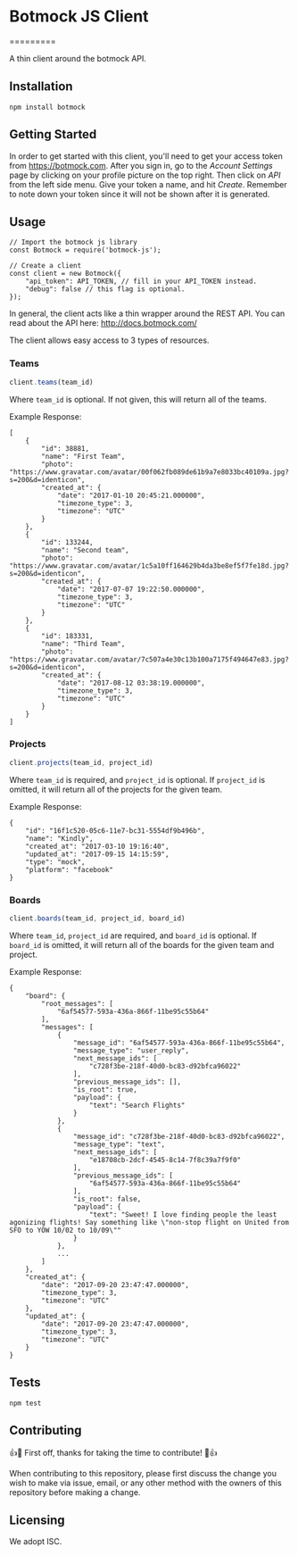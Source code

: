 # Botmock JS Client
=========

A thin client around the botmock API.

## Installation

  `npm install botmock`


## Getting Started

In order to get started with this client, you'll need to get your access token from https://botmock.com. After you sign in, go to the *Account Settings* page by clicking on your profile picture on the top right. Then click on *API* from the left side menu. Give your token a name, and hit *Create*. Remember to note down your token since it will not be shown after it is generated.


## Usage

```
// Import the botmock js library
const Botmock = require('botmock-js');

// Create a client
const client = new Botmock({
    "api_token": API_TOKEN, // fill in your API_TOKEN instead.
    "debug": false // this flag is optional.
});
```

In general, the client acts like a thin wrapper around the REST API. You can read about the API here: http://docs.botmock.com/

The client allows easy access to 3 types of resources.

### Teams

```javascript
client.teams(team_id)
```

Where `team_id` is optional. If not given, this will return all of the teams.

Example Response:

```
[
    {
        "id": 38881,
        "name": "First Team",
        "photo": "https://www.gravatar.com/avatar/00f062fb089de61b9a7e8033bc40109a.jpg?s=200&d=identicon",
        "created_at": {
            "date": "2017-01-10 20:45:21.000000",
            "timezone_type": 3,
            "timezone": "UTC"
        }
    },
    {
        "id": 133244,
        "name": "Second team",
        "photo": "https://www.gravatar.com/avatar/1c5a10ff164629b4da3be8ef5f7fe18d.jpg?s=200&d=identicon",
        "created_at": {
            "date": "2017-07-07 19:22:50.000000",
            "timezone_type": 3,
            "timezone": "UTC"
        }
    },
    {
        "id": 183331,
        "name": "Third Team",
        "photo": "https://www.gravatar.com/avatar/7c507a4e30c13b100a7175f494647e83.jpg?s=200&d=identicon",
        "created_at": {
            "date": "2017-08-12 03:38:19.000000",
            "timezone_type": 3,
            "timezone": "UTC"
        }
    }
]
```

### Projects

```javascript
client.projects(team_id, project_id)
```

Where `team_id` is required, and `project_id` is optional. If `project_id` is omitted, it will return all of the projects for the given team.

Example Response:

```
{
    "id": "16f1c520-05c6-11e7-bc31-5554df9b496b",
    "name": "Kindly",
    "created_at": "2017-03-10 19:16:40",
    "updated_at": "2017-09-15 14:15:59",
    "type": "mock",
    "platform": "facebook"
}
```

### Boards

```javascript
client.boards(team_id, project_id, board_id)
```
Where `team_id`, `project_id` are required, and `board_id` is optional. If `board_id` is omitted, it will return all of the boards for the given team and project.

Example Response:

```
{
    "board": {
        "root_messages": [
            "6af54577-593a-436a-866f-11be95c55b64"
        ],
        "messages": [
            {
                "message_id": "6af54577-593a-436a-866f-11be95c55b64",
                "message_type": "user_reply",
                "next_message_ids": [
                    "c728f3be-218f-40d0-bc83-d92bfca96022"
                ],
                "previous_message_ids": [],
                "is_root": true,
                "payload": {
                    "text": "Search Flights"
                }
            },
            {
                "message_id": "c728f3be-218f-40d0-bc83-d92bfca96022",
                "message_type": "text",
                "next_message_ids": [
                    "e18708cb-2dcf-4545-8c14-7f8c39a7f9f0"
                ],
                "previous_message_ids": [
                    "6af54577-593a-436a-866f-11be95c55b64"
                ],
                "is_root": false,
                "payload": {
                    "text": "Sweet! I love finding people the least agonizing flights! Say something like \"non-stop flight on United from SFO to YOW 10/02 to 10/09\""
                }
            },
            ...
        ]
    },
    "created_at": {
        "date": "2017-09-20 23:47:47.000000",
        "timezone_type": 3,
        "timezone": "UTC"
    },
    "updated_at": {
        "date": "2017-09-20 23:47:47.000000",
        "timezone_type": 3,
        "timezone": "UTC"
    }
}
```


## Tests

  `npm test`

## Contributing

👍🎉 First off, thanks for taking the time to contribute! 🎉👍

When contributing to this repository, please first discuss the change you wish to make via issue, email, or any other method with the owners of this repository before making a change.

## Licensing

We adopt ISC.
